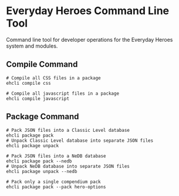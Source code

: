 # Everyday Heroes Command Line Tool

Command line tool for developer operations for the Everyday Heroes system and modules.

## Compile Command

```shell-script
# Compile all CSS files in a package
ehcli compile css

# Compile all javascript files in a package
ehcli compile javascript
```

## Package Command

```shell-script
# Pack JSON files into a Classic Level database
ehcli package pack
# Unpack Classic Level database into separate JSON files
ehcli package unpack

# Pack JSON files into a NeDB database
ehcli package pack --nedb
# Unpack NeDB database into separate JSON files
ehcli package unpack --nedb

# Pack only a single compendium pack
ehcli package pack --pack hero-options
```
